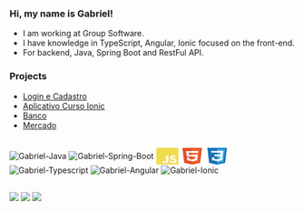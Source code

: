 ### Hi, my name is Gabriel!
* I am working at Group Software.
* I have knowledge in TypeScript, Angular, Ionic focused on the front-end.<br>
* For backend, Java, Spring Boot and RestFul API.<br>



### Projects

* <a href="https://github.com/gabrielf54/Login-e-Cadastro-de-Usuarios">Login e Cadastro</a> <br>
* <a href="https://github.com/gabrielf54/CursoIonic4">Aplicativo Curso Ionic</a>
* <a href="https://github.com/gabrielf54/Banco">Banco</a>
* <a href="https://github.com/gabrielf54/Mercado">Mercado</a> <br>



<div style="display: inline_block"><br>
  
  <img align="center" alt="Gabriel-Java" height="30" width="40" src="https://cdn.jsdelivr.net/gh/devicons/devicon/icons/java/java-original.svg" />    
  <img align="center" alt="Gabriel-Spring-Boot" height="30" width="40" src="https://cdn.jsdelivr.net/gh/devicons/devicon/icons/spring/spring-original.svg" />
  <img align="center" alt="Gabriel-Js" height="30" width="40" src="https://raw.githubusercontent.com/devicons/devicon/master/icons/javascript/javascript-plain.svg">
  <img align="center" alt="Gabriel-HTML" height="30" width="40" src="https://raw.githubusercontent.com/devicons/devicon/master/icons/html5/html5-original.svg">
  <img align="center" alt="Gabriel-CSS" height="30" width="40" src="https://raw.githubusercontent.com/devicons/devicon/master/icons/css3/css3-original.svg">  
  <img align="center" alt="Gabriel-Typescript" height="30" width="40" src="https://cdn.jsdelivr.net/gh/devicons/devicon/icons/typescript/typescript-original.svg" />
  <img align="center" alt="Gabriel-Angular" height="30" width="40" src="https://cdn.jsdelivr.net/gh/devicons/devicon/icons/angularjs/angularjs-original.svg" />
  <img align="center" alt="Gabriel-Ionic" height="30" width="40" src="https://cdn.jsdelivr.net/gh/devicons/devicon/icons/ionic/ionic-original.svg"/>
          
  
</div>


##

<div>
<a href="https://www.instagram.com/gabrielfcostaaa" target="_blank"><img src="https://img.shields.io/badge/-Instagram-%23E4405F?style=for-the-badge&logo=instagram&logoColor=white" target="_blank"></a>
<a href = "mailto:gabriel.nuno22@gmail.com"><img src="https://img.shields.io/badge/-Gmail-%23333?style=for-the-badge&logo=gmail&logoColor=white" target="_blank"></a>
<a href="https://www.linkedin.com/in/gabriel-ferreira-costa-94b265227" target="_blank"><img src="https://img.shields.io/badge/-LinkedIn-%230077B5?style=for-the-badge&logo=linkedin&logoColor=white" target="_blank"></a> 
</div>
